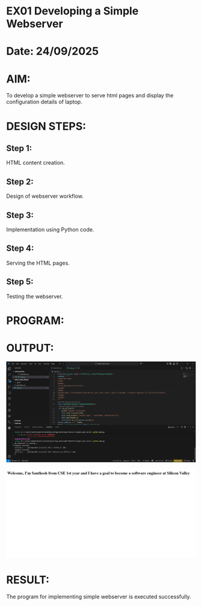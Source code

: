 # EX01 Developing a Simple Webserver

# Date: 24/09/2025

# AIM:

To develop a simple webserver to serve html pages and display the configuration details of laptop.

# DESIGN STEPS:

## Step 1:

HTML content creation.

## Step 2:

Design of webserver workflow.

## Step 3:

Implementation using Python code.

## Step 4:

Serving the HTML pages.

## Step 5:

Testing the webserver.

# PROGRAM:

# OUTPUT:

![img](./img01.png)

![img](./img02.png)

# RESULT:

The program for implementing simple webserver is executed successfully.
